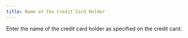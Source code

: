 ```yaml
---
title: Name of the Credit Card Holder
---
```



Enter the name of the credit card holder as specified on the credit card.
